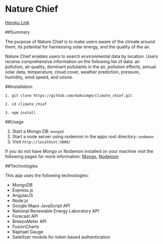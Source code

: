 # Nature Chief
[Heroku Link](maksim-air.herokuapp.com/home)

##Summary

The purpose of Nature Chief is to make users aware of the climate around them, its potential for harnessing solar energy, and the quality of the air. 

Nature Chief enables users to search environmental data by location. Users receive comprehensive information on the following list of data: air pollution, air quality, dominant pollutants in the air, pollution effects, annual solar data, temperature, cloud cover, weather prediction, pressure, humidity, wind speed, and ozone.

##Installation

```
1. git clone https://github.com/maksimgm/climate_chief.git

2. cd climate_chief

3. npm install
```

##Usage

1. Start a Mongo DB: `mongod`
2. Start a node server using nodemon in the apps root directory: `nodemon`
3. Visit `http://localhost:3000/`

If you do not have Mongo or Nodemon installed on your machine visit the following pages for more information: [Mongo](https://docs.mongodb.org/manual/installation/), [Nodemon](https://github.com/remy/nodemon)

##Technologies

This app uses the following technologies:

* MongoDB
* Express.js
* AngularJS
* Node.js
* Google Maps JavaScript API
* National Renewable Energy Laboratory API
* Forecast API
* BreezoMeter API
* FusionCharts
* Raphael Gauge
* Satellizer module for token based authentication